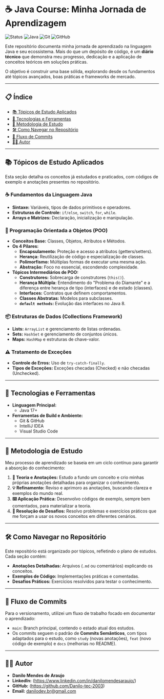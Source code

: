 # ☕ Java Course: Minha Jornada de Aprendizagem

![Status](https://img.shields.io/badge/status-em%20andamento-yellow)
![Java](https://img.shields.io/badge/Java-17%2B-blue?logo=java&logoColor=white)
![Git](https://img.shields.io/badge/Git-F05032?logo=git&logoColor=white)
![GitHub](https://img.shields.io/badge/GitHub-181717?logo=github&logoColor=white)

Este repositório documenta minha jornada de aprendizado na linguagem Java e seu ecossistema. Mais do que um depósito de código, é um **diário técnico** que demonstra meu progresso, dedicação e a aplicação de conceitos teóricos em soluções práticas.

O objetivo é construir uma base sólida, explorando desde os fundamentos até tópicos avançados, boas práticas e frameworks de mercado.

---

## 📋 Índice

- [📚 Tópicos de Estudo Aplicados](#-tópicos-de-estudo-aplicados)
- [🚀 Tecnologias e Ferramentas](#-tecnologias-e-ferramentas)
- [🧠 Metodologia de Estudo](#-metodologia-de-estudo)
- [🛠️ Como Navegar no Repositório](#️-como-navegar-no-repositório)
- [🌳 Fluxo de Commits](#-fluxo-de-commits)
- [👨‍💻 Autor](#-autor)

---

## 📚 Tópicos de Estudo Aplicados

Esta seção detalha os conceitos já estudados e praticados, com códigos de exemplo e anotações presentes no repositório.

### ☕ Fundamentos da Linguagem Java
- **Sintaxe:** Variáveis, tipos de dados primitivos e operadores.
- **Estruturas de Controle:** `if/else`, `switch`, `for`, `while`.
- **Arrays e Matrizes:** Declaração, inicialização e manipulação.

### 🧠 Programação Orientada a Objetos (POO)
- **Conceitos Base:** Classes, Objetos, Atributos e Métodos.
- **Os 4 Pilares:**
  - **Encapsulamento:** Proteção e acesso a atributos (getters/setters).
  - **Herança:** Reutilização de código e especialização de classes.
  - **Polimorfismo:** Múltiplas formas de executar uma mesma ação.
  - **Abstração:** Foco no essencial, escondendo complexidade.
- **Tópicos Intermediários de POO:**
  - **Construtores:** Sobrecarga de construtores (`this()`).
  - **Herança Múltipla:** Entendimento do "Problema do Diamante" e a diferença entre herança de tipo (interfaces) e de estado (classes).
  - **Interfaces:** Contratos que definem comportamentos.
  - **Classes Abstratas:** Modelos para subclasses.
  - **`default methods`:** Evolução das interfaces no Java 8.

### 📦 Estruturas de Dados (Collections Framework)
- **Lists:** `ArrayList` e gerenciamento de listas ordenadas.
- **Sets:** `HashSet` e gerenciamento de conjuntos únicos.
- **Maps:** `HashMap` e estruturas de chave-valor.

### ⚠️ Tratamento de Exceções
- **Controle de Erros:** Uso de `try-catch-finally`.
- **Tipos de Exceções:** Exceções checadas (Checked) e não checadas (Unchecked).

---

## 🚀 Tecnologias e Ferramentas

- **Linguagem Principal:**
  - Java 17+
- **Ferramentas de Build e Ambiente:**
  - Git & GitHub
  - IntelliJ IDEA
  - Visual Studio Code

---

## 🧠 Metodologia de Estudo

Meu processo de aprendizado se baseia em um ciclo contínuo para garantir a absorção do conhecimento:

1.  **📘 Teoria e Anotações:** Estudo a fundo um conceito e crio minhas próprias anotações detalhadas para organizar o conhecimento.
2.  **💡 Refinamento:** Reviso e aprimoro as anotações, buscando clareza e exemplos do mundo real.
3.  **⌨️ Aplicação Prática:** Desenvolvo códigos de exemplo, sempre bem comentados, para materializar a teoria.
4.  **🎯 Resolução de Desafios:** Resolvo problemas e exercícios práticos que me forçam a usar os novos conceitos em diferentes cenários.

---

## 🛠️ Como Navegar no Repositório

Este repositório está organizado por tópicos, refletindo o plano de estudos. Cada seção contém:
- **Anotações Detalhadas:** Arquivos (`.md` ou comentários) explicando os conceitos.
- **Exemplos de Código:** Implementações práticas e comentadas.
- **Desafios Práticos:** Exercícios resolvidos para testar o conhecimento.

---

## 🌳 Fluxo de Commits

Para o versionamento, utilizei um fluxo de trabalho focado em documentar o aprendizado:
- `main`: Branch principal, contendo o estado atual dos estudos.
- Os commits seguem o padrão de **Commits Semânticos**, com tipos adaptados para o estudo, como `study` (novas anotações), `feat` (novo código de exemplo) e `docs` (melhorias no README).

---

## 👨‍💻 Autor

- **Danilo Mendes de Araujo**
- **LinkedIn:** (https://www.linkedin.com/in/danilomendesaraujo/)
- **GitHub:** (https://github.com/Danilo-tec-2003)
- **Email:** danilodev.br@gmail.com
